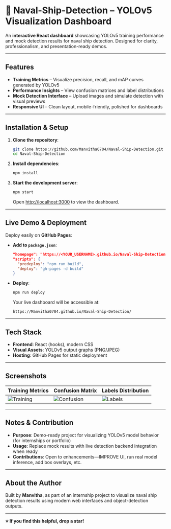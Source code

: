 # 🚢 Naval-Ship-Detection – YOLOv5 Visualization Dashboard

An **interactive React dashboard** showcasing YOLOv5 training performance and mock detection results for naval ship detection. Designed for clarity, professionalism, and presentation-ready demos.

---

##  Features

- **Training Metrics** – Visualize precision, recall, and mAP curves generated by YOLOv5  
- **Performance Insights** – View confusion matrices and label distributions  
- **Mock Detection Interface** – Upload images and simulate detection with visual previews  
- **Responsive UI** – Clean layout, mobile-friendly, polished for dashboards

---

##  Installation & Setup

1. **Clone the repository**:
   ```bash
   git clone https://github.com/Manvitha0704/Naval-Ship-Detection.git
   cd Naval-Ship-Detection
   ```

2. **Install dependencies**:
   ```bash
   npm install
   ```

3. **Start the development server**:
   ```bash
   npm start
   ```
   Open [http://localhost:3000](http://localhost:3000) to view the dashboard.

---

##  Live Demo & Deployment

Deploy easily on **GitHub Pages**:

- **Add to `package.json`**:
  ```json
  "homepage": "https://<YOUR_USERNAME>.github.io/Naval-Ship-Detection",
  "scripts": {
    "predeploy": "npm run build",
    "deploy": "gh-pages -d build"
  }
  ```

- **Deploy**:
  ```bash
  npm run deploy
  ```
  Your live dashboard will be accessible at:
  ```
  https://Manvitha0704.github.io/Naval-Ship-Detection/
  ```

---

##  Tech Stack

- **Frontend**: React (hooks), modern CSS  
- **Visual Assets**: YOLOv5 output graphs (PNG/JPEG)  
- **Hosting**: GitHub Pages for static deployment

---

##  Screenshots

| Training Metrics | Confusion Matrix | Labels Distribution |
|------------------|-------------------|----------------------|
| ![Training](public/results.png) | ![Confusion](public/confusion_matrix.png) | ![Labels](public/labels.jpg) |

---

##  Notes & Contribution

- **Purpose**: Demo-ready project for visualizing YOLOv5 model behavior (for internships or portfolio)  
- **Usage**: Replace mock results with live detection backend integration when ready  
- **Contributions**: Open to enhancements—IMPROVE UI, run real model inference, add box overlays, etc.

---

##  About the Author

Built by **Manvitha**, as part of an internship project to visualize naval ship detection results using modern web interfaces and object-detection outputs.

---

**⭐ If you find this helpful, drop a star!**
